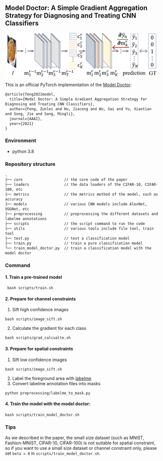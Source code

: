 ## Model Doctor: A Simple Gradient Aggregation Strategy for Diagnosing and Treating CNN Classifiers

![](framework.png)

This is an official PyTorch implementation of the [Model Doctor](https://arxiv.org/pdf/2112.04934.pdf):
```
@article{feng2021model,
  title={Model Doctor: A Simple Gradient Aggregation Strategy for Diagnosing and Treating CNN Classifiers},
  author={Feng, Zunlei and Hu, Jiacong and Wu, Sai and Yu, Xiaotian and Song, Jie and Song, Mingli},
  journal={AAAI},
  year={2021}
}
```
### Environment
+ python 3.8

### Repository structure
```
.
├── core                   // the core code of the paper
├── loaders                // the data loaders of the CIFAR-10, CIFAR-100, etc
├── metrics                // the metrics method of the model, such as accuracy
├── models                 // various CNN models include AlexNet, VGGNet, etc
├── preprocessing          // preprocessing the different datasets and labelme annotations
├── scripts                // the script command to run the code
├── utils                  // various tools include file tool, train tool
├── test.py                // test a classification model
├── train.py               // train a pure classification model
└── train_model_doctor.py  // train a classification model with the model doctor
```

### Command
#### 1. Train a pre-trained model
```shell
 bash scripts/train.sh
```
#### 2. Prepare for channel constraints
1. Sift high confidence images
 ```shell
 bash scripts/image_sift.sh
 ```
2. Calculate the gradient for each class
 ```shell
 bash scripts/grad_calcualte.sh
 ```

#### 3. Prepare for spatial constraints
1. Sift low confidence images
 ```shell
 bash scripts/image_sift.sh
 ```
2. Label the foreground area with [labelme](https://github.com/wkentaro/labelme)
3. Convert labelme annotation files into masks
```
python preprocessing/labelme_to_mask.py
```

#### 4. Train the model with the model doctor:
```shell
bash scripts/train_model_doctor.sh
```

### Tips
As we described in the paper, the small size dataset (such as MNIST, Fashion-MNIST, CIFAR-10, CIFAR-100) is not suitable for spatial constraint, so if you want to use a small size dataset or channel constraint only, please set `beta = 0` in `scripts/train_model_doctor.sh`. 


